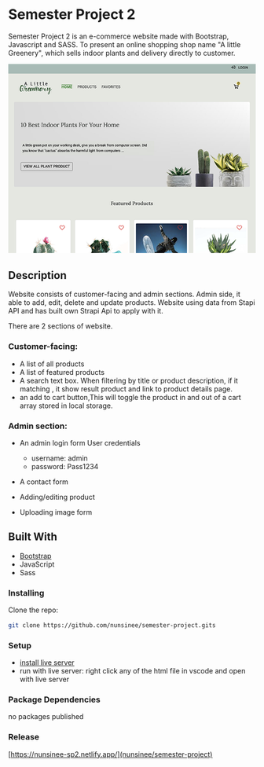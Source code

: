 # Semester Project 2

Semester Project 2 is an e-commerce website made with Bootstrap, Javascript and SASS.
To present an online shopping shop name "A little Greenery", which sells indoor plants and delivery directly to customer.

![semester project screen short](https://raw.githubusercontent.com/nunsinee/semester-project/main/images/logo/screenshort_semester_project_2.png)

## Description

Website consists of customer-facing and admin sections. Admin side, it able to add, edit, delete and update products.
Website using data from Stapi API and has built own Strapi Api to apply with it.

There are 2 sections of website.

### Customer-facing:

-   A list of all products
-   A list of featured products
-   A search text box. When filtering by title or product description, if it matching , it show result
    product and link to product details page.
-   an add to cart button,This will toggle the product in and out of a cart array stored in local storage.

### Admin section:

-   An admin login form
    User credentials

    -   username: admin
    -   password: Pass1234

-   A contact form
-   Adding/editing product
-   Uploading image form

## Built With

-   [Bootstrap](https://getbootstrap.com)
-   JavaScript
-   Sass

### Installing

Clone the repo:

```bash
git clone https://github.com/nunsinee/semester-project.gits
```

### Setup

-   [install live server](https://marketplace.visualstudio.com/items?itemName=ritwickdey.LiveServer)
-   run with live server: right click any of the html file in vscode and open with live server

### Package Dependencies

no packages published

### Release

[https://nunsinee-sp2.netlify.app/](nunsinee/semester-project)
